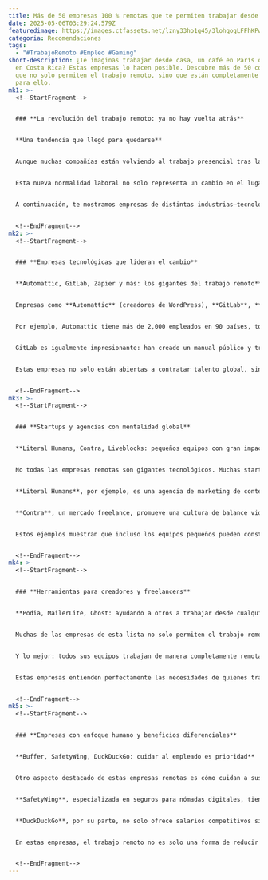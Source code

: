 ```yaml
---
title: Más de 50 empresas 100 % remotas que te permiten trabajar desde cualquier lugar
date: 2025-05-06T03:29:24.579Z
featuredimage: https://images.ctfassets.net/lzny33ho1g45/3lohqogLFFhKPw3ZjeVxln/4a114b5d89e3f3c6c0f80ddc9b5bde99/recreating-random-encounters-in-remote-work-00-hero.png?w=1520&fm=avif&q=31&fit=thumb&h=760
categoria: Recomendaciones
tags:
  - "#TrabajoRemoto #Empleo #Gaming"
short-description: ¿Te imaginas trabajar desde casa, un café en París o la playa
  en Costa Rica? Estas empresas lo hacen posible. Descubre más de 50 compañías
  que no solo permiten el trabajo remoto, sino que están completamente diseñadas
  para ello.
mk1: >-
  <!--StartFragment-->


  ### **La revolución del trabajo remoto: ya no hay vuelta atrás**


  **Una tendencia que llegó para quedarse**


  Aunque muchas compañías están volviendo al trabajo presencial tras la pandemia, existe un grupo creciente de empresas que decidieron no mirar atrás. En lugar de volver a las oficinas, han optado por un modelo 100 % remoto, permitiendo a sus empleados trabajar desde cualquier parte del mundo.


  Esta nueva normalidad laboral no solo representa un cambio en el lugar desde donde se trabaja, sino también en cómo se valora el talento: por resultados, no por presencia física. Para muchos profesionales, esta flexibilidad es ya un requisito clave al elegir empleo.


  A continuación, te mostramos empresas de distintas industrias—tecnología, marketing, software, finanzas y más—que han adoptado el trabajo remoto como parte esencial de su cultura.


  <!--EndFragment-->
mk2: >-
  <!--StartFragment-->


  ### **Empresas tecnológicas que lideran el cambio**


  **Automattic, GitLab, Zapier y más: los gigantes del trabajo remoto**


  Empresas como **Automattic** (creadores de WordPress), **GitLab**, **Doist** (Todoist y Twist), y **Zapier** llevan años operando sin oficinas físicas. Su éxito demuestra que los equipos distribuidos pueden ser igual o más productivos que los tradicionales.


  Por ejemplo, Automattic tiene más de 2,000 empleados en 90 países, todos trabajando de forma remota. Ofrecen beneficios como mínimo 25 días de vacaciones pagadas, seguro de vida y presupuestos para desarrollo profesional.


  GitLab es igualmente impresionante: han creado un manual público y transparente sobre cómo gestionar equipos 100 % remotos. Su cultura se basa en la confianza, la documentación y la comunicación asincrónica.


  Estas empresas no solo están abiertas a contratar talento global, sino que diseñan activamente sus procesos para que cualquier persona, en cualquier zona horaria, pueda integrarse con éxito.


  <!--EndFragment-->
mk3: >-
  <!--StartFragment-->


  ### **Startups y agencias con mentalidad global**


  **Literal Humans, Contra, Liveblocks: pequeños equipos con gran impacto**


  No todas las empresas remotas son gigantes tecnológicos. Muchas startups emergentes y agencias especializadas también han adoptado este modelo desde su nacimiento.


  **Literal Humans**, por ejemplo, es una agencia de marketing de contenidos que ofrece semanas laborales de cuatro días, vacaciones pagadas, y un pase de coworking para quienes prefieren no trabajar desde casa todos los días.


  **Contra**, un mercado freelance, promueve una cultura de balance vida-trabajo con beneficios como miércoles sin reuniones y generosas políticas de vacaciones. Su proceso de contratación es transparente y centrado en la experiencia del candidato.


  Estos ejemplos muestran que incluso los equipos pequeños pueden construir culturas sólidas, colaborativas y 100 % remotas desde el principio.


  <!--EndFragment-->
mk4: >-
  <!--StartFragment-->


  ### **Herramientas para creadores y freelancers**


  **Podia, MailerLite, Ghost: ayudando a otros a trabajar desde cualquier lugar**


  Muchas de las empresas de esta lista no solo permiten el trabajo remoto, sino que lo promueven a través de sus productos. Plataformas como **Ghost** (para bloggers y newsletters), **MailerLite** (email marketing) y **Podia** (herramientas para creadores) están diseñadas para empoderar a freelancers y emprendedores.


  Y lo mejor: todos sus equipos trabajan de manera completamente remota. Ghost, por ejemplo, limita el tamaño de su equipo a menos de 50 personas y trabaja con una cultura de pocas reuniones, semanas de cuatro días y mucha autonomía.


  Estas empresas entienden perfectamente las necesidades de quienes trabajan en línea, porque ellos mismos viven ese estilo de vida. Son ideales si buscas formar parte de un equipo flexible, con propósito, y que valora la independencia.


  <!--EndFragment-->
mk5: >-
  <!--StartFragment-->


  ### **Empresas con enfoque humano y beneficios diferenciales**


  **Buffer, SafetyWing, DuckDuckGo: cuidar al empleado es prioridad**


  Otro aspecto destacado de estas empresas remotas es cómo cuidan a sus empleados. Por ejemplo, **Buffer** ofrece semanas laborales de solo cuatro días, un Kindle con libros gratuitos, y transparencia total en salarios y decisiones.


  **SafetyWing**, especializada en seguros para nómadas digitales, tiene políticas alineadas con su misión: empleados ubicados globalmente, cultura colaborativa, y énfasis en la salud mental.


  **DuckDuckGo**, por su parte, no solo ofrece salarios competitivos sin importar la ubicación, sino también proyectos de prueba remunerados para que el proceso de selección sea justo y transparente.


  En estas empresas, el trabajo remoto no es solo una forma de reducir costos. Es parte de una cultura que respeta la vida personal, fomenta la autonomía y construye confianza desde el primer día.


  <!--EndFragment-->
---
```

